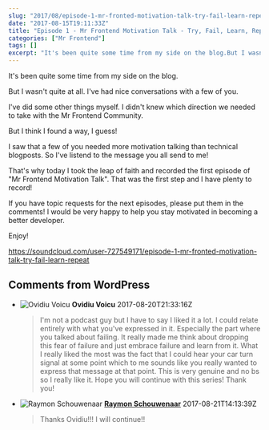 ```yaml
---
slug: "2017/08/episode-1-mr-fronted-motivation-talk-try-fail-learn-repeat/"
date: "2017-08-15T19:11:33Z"
title: "Episode 1 - Mr Frontend Motivation Talk - Try, Fail, Learn, Repeat"
categories: ["Mr Frontend"]
tags: []
excerpt: "It's been quite some time from my side on the blog.But I wasn't quite at all. I've had nice convers..."
---
```


It's been quite some time from my side on the blog.

But I wasn't quite at all. I've had nice conversations with a few of you.

I've did some other things myself. I didn't knew which direction we needed to take with the Mr Frontend Community.

But I think I found a way, I guess!

I saw that a few of you needed more motivation talking than technical blogposts. So I've listend to the message you all send to me!

That's why today I took the leap of faith and recorded the first episode of "Mr Frontend Motivation Talk". That was the first step and I have plenty to record!

If you have topic requests for the next episodes, please put them in the comments! I would be very happy to help you stay motivated in becoming a better developer.

Enjoy!

https://soundcloud.com/user-727549171/episode-1-mr-fronted-motivation-talk-try-fail-learn-repeat

## Comments from WordPress

* ![Ovidiu Voicu](https://www.gravatar.com/avatar/9f268ff5d5d5df2b2ca8091b857aeb18?d=identicon) **Ovidiu Voicu** 2017-08-20T21:33:16Z
  > I'm not a podcast guy but I have to say I liked it a lot. I could relate entirely with what you've expressed in it. Especially the part where you talked about failing. It really made me think about dropping this fear of failure and just embrace failure and learn from it. What I really liked the most was the fact that I could hear your car turn signal at some point which to me sounds like you really wanted to express that message at that point. This is very genuine and no bs so I really like it. Hope you will continue with this series! Thank you!
* ![Raymon Schouwenaar](https://www.gravatar.com/avatar/4db35d87bbd24ec55769e066c4b5ff33?d=identicon) **[Raymon Schouwenaar](http://www.raymonschouwenaar.nl)** 2017-08-21T14:13:39Z
  > Thanks Ovidiu!!!  I will continue!!
